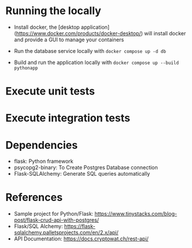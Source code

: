 
# Running the locally
- Install docker, the [desktop application] (https://www.docker.com/products/docker-desktop/) will install docker and provide a GUI to manage your containers

- Run the database service locally with `docker compose up -d db`

- Build and run the application locally with `docker compose up --build pythonapp`

# Execute unit tests

# Execute integration tests

# Dependencies
- flask: Python framework
- psycopg2-binary: To Create Postgres Database connection
- Flask-SQLAlchemy: Generate SQL queries automatically

# References
- Sample project for Python/Flask: https://www.tinystacks.com/blog-post/flask-crud-api-with-postgres/
- Flask/SQL Alchemy: https://flask-sqlalchemy.palletsprojects.com/en/2.x/api/
- API Documentation: https://docs.cryptowat.ch/rest-api/
